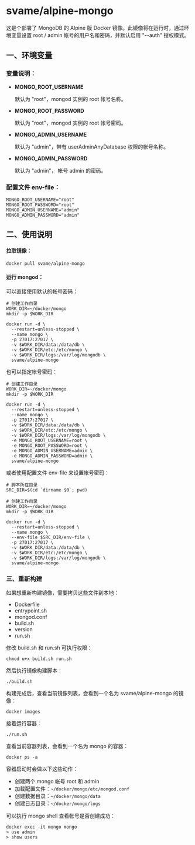 # svame/alpine-mongo

这是个部署了 MongoDB 的 Alpine 版 Docker 镜像。此镜像将在运行时，通过环境变量设置 root / admin 帐号的用户名和密码，并默认启用 "--auth" 授权模式。

## 一、环境变量

### 变量说明：

- **MONGO_ROOT_USERNAME**

  默认为 "root"，mongod 实例的 root 帐号名称。

- **MONGO_ROOT_PASSWORD**

  默认为 "root"，mongod 实例的  root 帐号密码。

- **MONGO_ADMIN_USERNAME**

  默认为 "admin"，带有 userAdminAnyDatabase 权限的帐号名称。

- **MONGO_ADMIN_PASSWORD**

  默认为 "admin"， 帐号 admin 的密码。

### 配置文件 env-file：

```shell
MONGO_ROOT_USERNAME="root"
MONGO_ROOT_PASSWORD="root"
MONGO_ADMIN_USERNAME="admin"
MONGO_ADMIN_PASSWORD="admin"
```

## 二、使用说明

#### 拉取镜像：

```shell
docker pull svame/alpine-mongo
```

#### 运行 mongod：

可以直接使用默认的帐号密码：

```shell
# 创建工作目录
WORK_DIR=~/docker/mongo
mkdir -p $WORK_DIR

docker run -d \
  --restart=unless-stopped \
  --name mongo \
  -p 27017:27017 \
  -v $WORK_DIR/data:/data/db \
  -v $WORK_DIR/etc:/etc/mongo \
  -v $WORK_DIR/logs:/var/log/mongodb \
  svame/alpine-mongo
```

也可以指定帐号密码：

```shell
# 创建工作目录
WORK_DIR=~/docker/mongo
mkdir -p $WORK_DIR

docker run -d \
  --restart=unless-stopped \
  --name mongo \
  -p 27017:27017 \
  -v $WORK_DIR/data:/data/db \
  -v $WORK_DIR/etc:/etc/mongo \
  -v $WORK_DIR/logs:/var/log/mongodb \
  -e MONGO_ROOT_USERNAME=root \
  -e MONGO_ROOT_PASSWORD=root \
  -e MONGO_ADMIN_USERNAME=admin \
  -e MONGO_ADMIN_PASSWORD=admin \
  svame/alpine-mongo
```

或者使用配置文件 env-file 来设置帐号密码：

```shell
# 脚本所在目录
SRC_DIR=$(cd `dirname $0`; pwd)

# 创建工作目录
WORK_DIR=~/docker/mongo
mkdir -p $WORK_DIR

docker run -d \
  --restart=unless-stopped \
  --name mongo \
  --env-file $SRC_DIR/env-file \
  -p 27017:27017 \
  -v $WORK_DIR/data:/data/db \
  -v $WORK_DIR/etc:/etc/mongo \
  -v $WORK_DIR/logs:/var/log/mongodb \
  svame/alpine-mongo
```

### 三、重新构建

如果想重新构建镜像，需要拷贝这些文件到本地：

- Dockerfile
- entrypoint.sh
- mongod.conf
- build.sh
- version
- run.sh

修改 build.sh 和 run.sh 可执行权限：

```shell
chmod u+x build.sh run.sh
```

然后执行镜像构建脚本：

```shell
./build.sh
```

构建完成后，查看当前镜像列表，会看到一个名为 svame/alpine-mongo 的镜像：

```shell
docker images
```

接着运行容器：

```shell
./run.sh
```

查看当前容器列表，会看到一个名为 mongo 的容器：

```shell
docker ps -a
```

容器启动时会做以下这些动作：

- 创建两个 mongo 帐号 root 和 admin
- 加载配置文件：`~/docker/mongo/etc/mongod.conf`
- 创建数据目录：`~/docker/mongo/data`
- 创建日志目录：`~/docker/mongo/logs`

可以执行 mongo shell 查看帐号是否创建成功：

```shell
docker exec -it mongo mongo
> use admin
> show users
```

